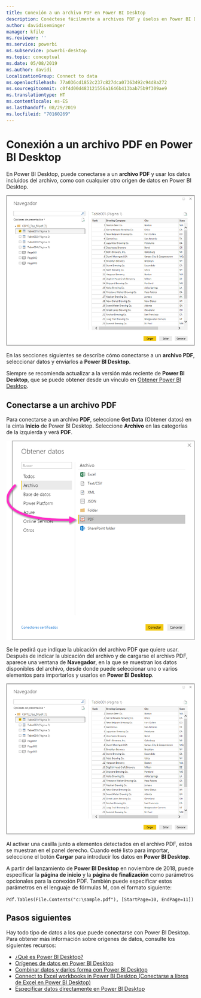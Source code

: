 ```yaml
---
title: Conexión a un archivo PDF en Power BI Desktop
description: Conéctese fácilmente a archivos PDF y úselos en Power BI Desktop
author: davidiseminger
manager: kfile
ms.reviewer: ''
ms.service: powerbi
ms.subservice: powerbi-desktop
ms.topic: conceptual
ms.date: 05/08/2019
ms.author: davidi
LocalizationGroup: Connect to data
ms.openlocfilehash: 77a036cd1852c237c827dca07363492c94d8a272
ms.sourcegitcommit: c0f4d00d483121556a1646b413bab75b9f309ae9
ms.translationtype: HT
ms.contentlocale: es-ES
ms.lasthandoff: 08/29/2019
ms.locfileid: "70160269"
---
```

# <a name="connect-to-a-pdf-file-in-power-bi-desktop"></a>Conexión a un archivo PDF en Power BI Desktop
En Power BI Desktop, puede conectarse a un **archivo PDF** y usar los datos incluidos del archivo, como con cualquier otro origen de datos en Power BI Desktop.

![Conectarse a datos en archivos PDF](media/desktop-connect-pdf/connect-pdf-04.png)

En las secciones siguientes se describe cómo conectarse a un **archivo PDF**, seleccionar datos y enviarlos a **Power BI Desktop**.

Siempre se recomienda actualizar a la versión más reciente de **Power BI Desktop**, que se puede obtener desde un vínculo en [Obtener Power BI Desktop](desktop-get-the-desktop.md). 

## <a name="connect-to-a-pdf-file"></a>Conectarse a un archivo PDF
Para conectarse a un archivo **PDF**, seleccione **Get Data** (Obtener datos) en la cinta **Inicio** de Power BI Desktop. Seleccione **Archivo** en las categorías de la izquierda y verá **PDF**.

![Seleccionar PDF en Get Data (Obtener datos)](media/desktop-connect-pdf/connect-pdf-01.png)

Se le pedirá que indique la ubicación del archivo PDF que quiere usar. Después de indicar la ubicación del archivo y de cargarse el archivo PDF, aparece una ventana de **Navegador**, en la que se muestran los datos disponibles del archivo, desde donde puede seleccionar uno o varios elementos para importarlos y usarlos en **Power BI Desktop**.

![Conectarse a datos en archivos PDF](media/desktop-connect-pdf/connect-pdf-04.png)

Al activar una casilla junto a elementos detectados en el archivo PDF, estos se muestran en el panel derecho. Cuando esté listo para importar, seleccione el botón **Cargar** para introducir los datos en **Power BI Desktop**.

A partir del lanzamiento de **Power BI Desktop** en noviembre de 2018, puede especificar la **página de inicio** y la **página de finalización** como parámetros opcionales para la conexión PDF. También puede especificar estos parámetros en el lenguaje de fórmulas M, con el formato siguiente:

`Pdf.Tables(File.Contents("c:\sample.pdf"), [StartPage=10, EndPage=11])`


## <a name="next-steps"></a>Pasos siguientes
Hay todo tipo de datos a los que puede conectarse con Power BI Desktop. Para obtener más información sobre orígenes de datos, consulte los siguientes recursos:

* [¿Qué es Power BI Desktop?](desktop-what-is-desktop.md)
* [Orígenes de datos en Power BI Desktop](desktop-data-sources.md)
* [Combinar datos y darles forma con Power BI Desktop](desktop-shape-and-combine-data.md)
* [Connect to Excel workbooks in Power BI Desktop (Conectarse a libros de Excel en Power BI Desktop)](desktop-connect-excel.md)   
* [Especificar datos directamente en Power BI Desktop](desktop-enter-data-directly-into-desktop.md)   


